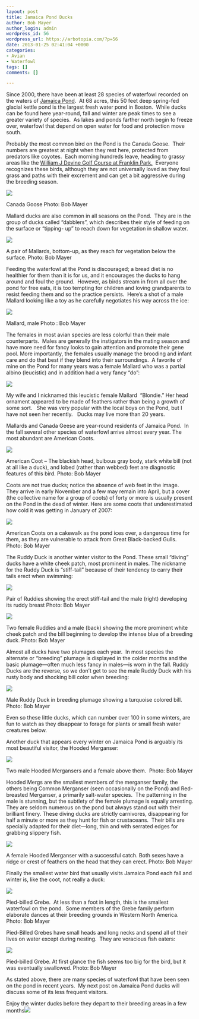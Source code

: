 ```yaml
---
layout: post
title: Jamaica Pond Ducks
author: Bob Mayer
author_login: admin
wordpress_id: 56
wordpress_url: https://arbotopia.com/?p=56
date: 2013-01-25 02:41:04 +0000
categories:
- Avian
- Waterfowl
tags: []
comments: []

---
```

Since 2000, there have been at least 28 species of waterfowl recorded on the waters of [Jamaica Pond](https://en.wikipedia.org/wiki/Jamaica_Pond).  At 68 acres, this 50 feet deep spring-fed glacial kettle pond is the largest fresh water pond in Boston.  While ducks can be found here year-round, fall and winter are peak times to see a greater variety of species.  As lakes and ponds farther north begin to freeze over, waterfowl that depend on open water for food and protection move south.

Probably the most common bird on the Pond is the Canada Goose.  Their numbers are greatest at night when they rest here, protected from predators like coyotes.  Each morning hundreds leave, heading to grassy areas like the [William J Devine Golf Course at Franklin Park.](https://en.wikipedia.org/wiki/William_J._Devine_Memorial_Golf_Course)  Everyone recognizes these birds, although they are not universally loved as they foul grass and paths with their excrement and can get a bit aggressive during the breeding season.

![](/images/2018/11/IMG_3396.jpg)

Canada Goose
Photo: Bob Mayer

Mallard ducks are also common in all seasons on the Pond.  They are in the group of ducks called “dabblers”, which describes their style of feeding on the surface or “tipping- up” to reach down for vegetation in shallow water.

![](/images/2018/11/P3090003.jpg)

A pair of Mallards, bottom-up, as they reach for vegetation below the surface.
Photo: Bob Mayer

Feeding the waterfowl at the Pond is discouraged; a bread diet is no healthier for them than it is for us, and it encourages the ducks to hang around and foul the ground.  However, as birds stream in from all over the pond for free eats, it is too tempting for children and loving grandparents to resist feeding them and so the practice persists.  Here’s a shot of a male Mallard looking like a toy as he carefully negotiates his way across the ice:

![](/images/2018/11/Mallard-decoy.jpg)

Mallard, male
Photo : Bob Mayer

The females in most avian species are less colorful than their male counterparts.  Males are generally the instigators in the mating season and have more need for fancy looks to gain attention and promote their gene pool. More importantly, the females usually manage the brooding and infant care and do that best if they blend into their surroundings.  A favorite of mine on the Pond for many years was a female Mallard who was a partial albino (leucistic) and in addition had a very fancy “do”:

![](/images/2018/11/P1010006.jpg)

My wife and I nicknamed this leucistic female Mallard  “Blondie.” Her head ornament appeared to be made of feathers rather than being a growth of some sort.   She was very popular with the local boys on the Pond, but I have not seen her recently.   Ducks may live more than 20 years.

Mallards and Canada Geese are year-round residents of Jamaica Pond.  In the fall several other species of waterfowl arrive almost every year. The most abundant are American Coots.

![](/images/2018/11/image.jpeg)

American Coot – The blackish head, bulbous gray body, stark white bill (not at all like a duck), and lobed (rather than webbed) feet are diagnostic features of this bird.
Photo: Bob Mayer

Coots are not true ducks; notice the absence of web feet in the image.  They arrive in early November and a few may remain into April, but a cover (the collective name for a group of coots) of forty or more is usually present on the Pond in the dead of winter. Here are some coots that underestimated how cold it was getting in January of 2007:

![](/images/2018/11/P1130205.jpg)

American Coots on a cakewalk as the pond ices over, a dangerous time for them, as they are vulnerable to attack from Great Black-backed Gulls.
Photo: Bob Mayer

The Ruddy Duck is another winter visitor to the Pond. These small “diving” ducks have a white cheek patch, most prominent in males. The nickname for the Ruddy Duck is “stiff-tail” because of their tendency to carry their tails erect when swimming:

![](/images/2018/11/P1030575.jpg)

Pair of Ruddies showing the erect stiff-tail and the male (right) developing its ruddy breast
Photo: Bob Mayer

![](/images/P1030573-1.jpg)

Two female Ruddies and a male (back) showing the more prominent white cheek patch and the bill beginning to develop the intense blue of a breeding duck. Photo: Bob Mayer

Almost all ducks have two plumages each year.  In most species the alternate or “breeding” plumage is displayed in the colder months and the basic plumage—often much less fancy in males—is worn in the fall. Ruddy Ducks are the reverse, so we don’t get to see the male Ruddy Duck with his rusty body and shocking bill color when breeding:

![](/images/2018/11/P1160589.jpg)

Male Ruddy Duck in breeding plumage showing a turquoise colored bill. 
Photo: Bob Mayer

Even so these little ducks, which can number over 100 in some winters, are fun to watch as they disappear to forage for plants or small fresh water creatures below.

Another duck that appears every winter on Jamaica Pond is arguably its most beautiful visitor, the Hooded Merganser:

![](/images/2018/11/P1030595.jpg)

Two male Hooded Mergansers and a female above them.  Photo: Bob Mayer

Hooded Mergs are the smallest members of the merganser family, the others being Common Merganser (seen occasionally on the Pond) and Red-breasted Merganser, a primarily salt-water species.  The patterning in the male is stunning, but the subtlety of the female plumage is equally arresting. They are seldom numerous on the pond but always stand out with their brilliant finery. These diving ducks are strictly carnivores, disappearing for half a minute or more as they hunt for fish or crustaceans.  Their bills are specially adapted for their diet—long, thin and with serrated edges for grabbing slippery fish.

![](/images/2018/11/P1220480.jpg)

A female Hooded Merganser with a successful catch. Both sexes have a ridge or crest of feathers on the head that they can erect.
Photo: Bob Mayer

Finally the smallest water bird that usually visits Jamaica Pond each fall and winter is, like the coot, not really a duck:

![](/images/2018/11/P1090216.jpg)

Pied-billed Grebe.  At less than a foot in length, this is the smallest waterfowl on the pond.  Some members of the Grebe family perform elaborate dances at their breeding grounds in Western North America.
Photo: Bob Mayer

Pied-Billed Grebes have small heads and long necks and spend all of their lives on water except during nesting.  They are voracious fish eaters:

![](/images/2018/11/P1170660-1.jpg)

Pied-billed Grebe. At first glance the fish seems too big for the bird, but it was eventually swallowed.
Photo: Bob Mayer

As stated above, there are many species of waterfowl that have been seen on the pond in recent years.  My next post on Jamaica Pond ducks will discuss some of its less frequent visitors.

Enjoy the winter ducks before they depart to their breeding areas in a few months![](http://www.arbotopia.com/2013/01/#)
